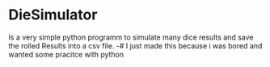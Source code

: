 # DieSimulator
Is a very simple python programm to simulate many dice results and save the rolled Results into a csv file.
-# I just made this because i was bored and wanted some pracitce with python
